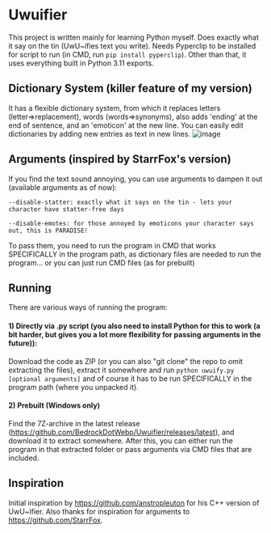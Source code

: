 # Uwuifier
This project is written mainly for learning Python myself. Does exactly what it say on the tin (UwU~ifies text you write). Needs Pyperclip to be installed for script to run (in CMD, run `pip install pyperclip`). Other than that, it uses everything built in Python 3.11 exports.
## Dictionary System (killer feature of my version)
It has a flexible dictionary system, from which it replaces letters (letter=>replacement), words (words=>synonyms), also adds 'ending' at the end of sentence, and an 'emoticon' at the new line.
You can easily edit dictionaries by adding new entries as text in new lines.
![image](https://github.com/BedrockDotWebp/Uwuifier/assets/144620948/3b26c516-1f50-40f2-9cc3-3f6b12beea7a)
## Arguments (inspired by StarrFox's version)
If you find the text sound annoying, you can use arguments to dampen it out (available arguments as of now):

`--disable-statter: exactly what it says on the tin - lets your character have statter-free days`

`--disable-emotes: for those annoyed by emoticons your character says out, this is PARADISE!`

To pass them, you need to run the program in CMD that works SPECIFICALLY in the program path, as dictionary files are needed to run the program... or you can just run CMD files (as for prebuilt)

## Running
There are various ways of running the program:

#### 1) Directly via .py script (you also need to install Python for this to work (a bit harder, but gives you a lot more flexibility for passing arguments in the future)):
Download the code as ZIP (or you can also "git clone" the repo to omit extracting the files), extract it somewhere and run `python uwuify.py [optional arguments]` and of course it has to be run SPECIFICALLY in the program path (where you unpacked it).
#### 2) Prebuilt (Windows only)
Find the 7Z-archive in the latest release (https://github.com/BedrockDotWebp/Uwuifier/releases/latest), and download it to extract somewhere. After this, you can either run the program in that extracted folder or pass arguments via CMD files that are included.

## Inspiration
Initial inspiration by https://github.com/anstropleuton for his C++ version of UwU~ifier. Also thanks for inspiration for arguments to https://github.com/StarrFox.
